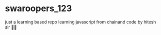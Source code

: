 # swaroopers_123
just a learning based repo
learning javascript from chainand code 
by hitesh sir 🙌🏻
